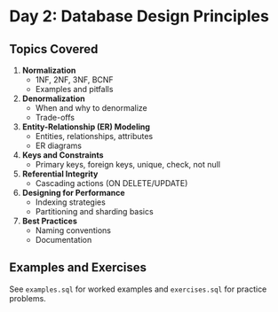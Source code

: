 # Day 2: Database Design Principles

## Topics Covered

1. **Normalization**
   - 1NF, 2NF, 3NF, BCNF
   - Examples and pitfalls
2. **Denormalization**
   - When and why to denormalize
   - Trade-offs
3. **Entity-Relationship (ER) Modeling**
   - Entities, relationships, attributes
   - ER diagrams
4. **Keys and Constraints**
   - Primary keys, foreign keys, unique, check, not null
5. **Referential Integrity**
   - Cascading actions (ON DELETE/UPDATE)
6. **Designing for Performance**
   - Indexing strategies
   - Partitioning and sharding basics
7. **Best Practices**
   - Naming conventions
   - Documentation

## Examples and Exercises

See `examples.sql` for worked examples and `exercises.sql` for practice problems.
